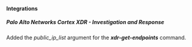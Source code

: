 
#### Integrations

##### Palo Alto Networks Cortex XDR - Investigation and Response

Added the *public_ip_list* argument for the ***xdr-get-endpoints*** command.
